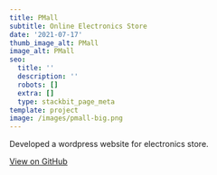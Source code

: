 ```yaml
---
title: PMall
subtitle: Online Electronics Store
date: '2021-07-17'
thumb_image_alt: PMall
image_alt: PMall
seo:
  title: ''
  description: ''
  robots: []
  extra: []
  type: stackbit_page_meta
template: project
image: /images/pmall-big.png
---
```

Developed a wordpress website for electronics store.

[View on GitHub](https://github.com/usmanwalana/Portfolio-Public/tree/master/PMall)
